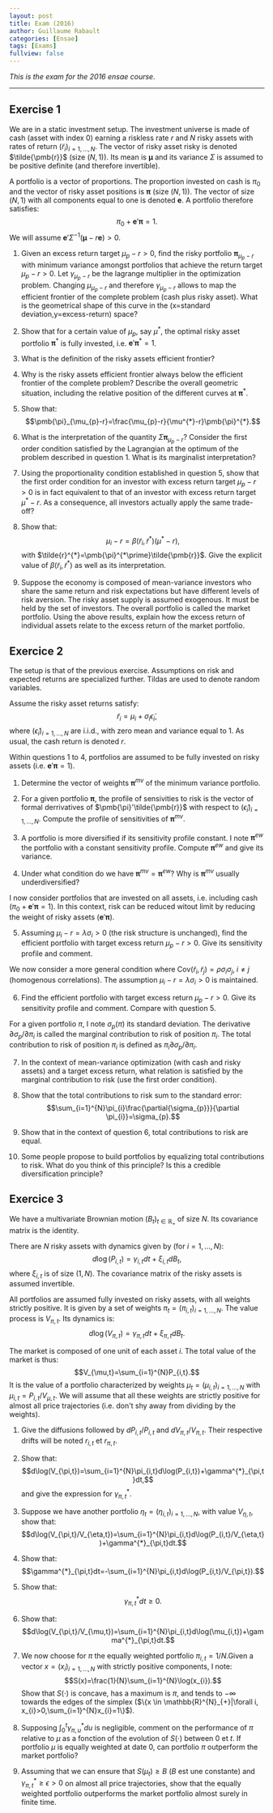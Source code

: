 ```yaml
--- 
layout: post 
title: Exam (2016) 
author: Guillaume Rabault
categories: [Ensae] 
tags: [Exams] 
fullview: false 
--- 
```


*This is the exam for the 2016 ensae course.*

* * * * *


## Exercise 1

We are in a static investment setup. The investment universe is made of cash (asset with index $0$) earning a riskless rate $r$ and $N$ risky assets with rates of return $(\tilde{r}_{i})_{i=1,\ldots,N}$. The vector of risky asset risky is denoted $\tilde{\pmb{r}}$ (size $(N,1)$). Its mean is $\pmb{\mu}$ and its variance $\Sigma$ is assumed to be positive definite (and therefore invertible).

A portfolio is a vector of proportions. The proportion invested on cash is $\pi_{0}$ and the vector of risky asset positions is $\pmb{\pi}$ (size $(N,1)$). The vector of size $(N,1)$ with all components equal to one is denoted $\pmb{e}$. A portfolio therefore satisfies:
$$\pi_{0}+\pmb{e}'\pmb{\pi}=1.$$
We will assume $\pmb{e}'\Sigma^{-1}(\pmb{\mu}-r\pmb{e})>0$.

1. Given an excess return target $\mu_{p}-r>0$, find the risky portfolio $\pmb{\pi}_{\mu_{p}-r}$ with minimum variance amongst portfolios that achieve the return target $\mu_{p}-r>0$. Let $\gamma_{\mu_{p}-r}$ be the lagrange multiplier in the optimization problem. Changing $\mu_{\mu_{p}-r}$ and therefore $\gamma_{\mu_{p}-r}$ allows to map the efficient frontier of the complete problem (cash plus risky asset). What is the geometrical shape of this curve in the (x=standard deviation,y=excess-return) space?

2. Show that for a certain value of $\mu_{p}$, say  $\mu^{*}$, the optimal risky asset portfolio $\pmb{\pi}^{*}$ is fully invested, i.e. $\pmb{e}'\pmb{\pi}^{*}=1$.

3. What is the definition of the risky assets efficient frontier?

4. Why is the risky assets efficient frontier always below the efficient frontier of the complete problem? Describe the overall geometric situation, including the relative position of the different curves at $\pmb{\pi}^{*}$.

5. Show that:
$$\pmb{\pi}_{\mu_{p}-r}=\frac{\mu_{p}-r}{\mu^{*}-r}\pmb{\pi}^{*}.$$

6. What is the interpretation of the quantity $\Sigma\pmb{\pi}_{\mu_{p}-r}$? Consider the first order condition satisfied by the Lagrangian at the optimum of the problem described in question $1$. What is its marginalist interpretation?
 
7. Using the proportionality condition established in question $5$, show that the first order condition for an investor with excess return target $\mu_{p}-r>0$ is in fact equivalent to that of an investor with excess return target $\mu^{*}-r$. As a consequence, all investors actually apply the same trade-off?


8. Show that:
$$\mu_{i}-r=\beta(\tilde{r}_{i},\tilde{r}^{*})(\mu^{*}-r),$$
with $\tilde{r}^{*}=\pmb{\pi}^{*\prime}\tilde{\pmb{r}}$. Give the explicit value of $\beta(\tilde{r}_{i},\tilde{r}^{*})$ as well as its interpretation.

9. Suppose the economy is composed of mean-variance investors who share the same return and risk expectations but have different levels of risk aversion. The risky asset supply is assumed exogenous. It must be held by the set of investors. The overall portfolio is called the market portfolio. Using the above results, explain how the excess return of individual assets relate to the excess return of the market portfolio.


## Exercice 2

The setup is that of the previous exercise. Assumptions on risk and expected returns are specialized further. Tildas are used to denote random variables.

Assume the risky asset returns satisfy:
$$\tilde{r}_{i}=\mu_{i}+\sigma_{i}\tilde{\epsilon}_{i},$$
where $(\tilde{\epsilon}_{i})_{i=1,\ldots,N}$ are i.i.d., with zero mean and variance equal to $1$. As usual, the cash return is denoted $r$.

Within questions $1$ to $4$, portfolios are assumed to be fully invested on risky assets (i.e. $\pmb{e}'\pmb{\pi}=1$).

1. Determine the vector of weights $\pmb{\pi}^{mv}$ of the minimum variance portfolio.

2. For a given portfolio $\pmb{\pi}$, the profile of sensivities to risk is the vector of formal derrivatives of $\pmb{\pi}'\tilde{\pmb{r}}$ with respect to $(\tilde{\epsilon}_{i})_{i=1,\ldots,N}$. Compute the profile of sensitivities of $\pmb{\pi}^{mv}$.

3. A portfolio is more diversified if its sensitivity profile constant. I note $\pmb{\pi}^{ew}$ the portfolio with a constant sensitivity profile. Compute $\pmb{\pi}^{ew}$ and give its variance.

4. Under what condition do we have $\pmb{\pi}^{mv}=\pmb{\pi}^{ew}$? Why is $\pmb{\pi}^{mv}$ usually underdiversified?

I now consider portfolios that are invested on all assets, i.e. including cash ($\pi_{0}+\pmb{e}'\pmb{\pi}=1$). In this context, risk can be reduced witout limit by reducing the weight of risky assets ($\pmb{e}'\pmb{\pi}$).

5. Assuming $\mu_{i}-r=\lambda \sigma_{i}>0$ (the risk structure is unchanged), find the efficient portfolio with target excess return $\mu_{p}-r>0$. Give its sensitivity profile and comment.

We now consider a more general condition where $\text{Cov}(\tilde{r}_{i},\tilde{r}_{j})=\rho \sigma_{i}\sigma_{j},\; i\neq j$ (homogenous correlations). The assumption $\mu_{i}-r=\lambda \sigma_{i}>0$ is maintained.

6. Find the efficient portfolio with target excess return $\mu_{p}-r>0$. Give its sensitivity profile and comment. Compare with question 5.  

For a given portfolio $\pi$, I note $\sigma_{p}(\pi)$ its standard deviation. The derivative $\partial{\sigma_{p}}/\partial \pi_{i}$ is called the marginal contribution to risk of position $\pi_{i}$. The total contribution to risk of position $\pi_{i}$ is defined as $\pi_{i}\partial{\sigma_{p}}/\partial \pi_{i}$.

7. In the context of mean-variance optimization (with cash and risky assets) and a target excess return, what relation is satisfied by the marginal contribution to risk (use the first order condition). 

8. Show that the total contributions to risk sum to the standard error:
$$\sum_{i=1}^{N}\pi_{i}\frac{\partial{\sigma_{p}}}{\partial \pi_{i}}=\sigma_{p}.$$

9. Show that in the context of question $6$, total contributions to risk are equal.

10. Some people propose to build portfolios by equalizing total contributions to risk. What do you think of this principle? Is this a credible diversification principle?   

## Exercice 3

We have a multivariate Brownian motion $(B_{t})_{t \in \mathbb{R}_{+}}$ of size $N$. Its covariance matrix is the identity.

There are $N$ risky assets with dynamics given by (for $i=1,\ldots,N$):
$$d\log(P_{i,t})=\gamma_{i,t}dt+\xi_{i,t}dB_{t},$$
where $\xi_{i,t}$ is of size $(1,N)$. The covariance matrix of the risky assets is assumed invertible.

All portfolios are assumed fully invested on risky assets, with all weights strictly positive. It is given by a set of weights $\pi_{t}=(\pi_{i,t})_{i=1,\ldots,N}$. The value process is $V_{\pi,t}$. Its dynamics is:
$$d\log(V_{\pi,t})=\gamma_{\pi,t}dt+\xi_{\pi,t}dB_{t}.$$

The market is composed of one unit of each asset $i$. The total value of the market is thus:
$$V_{\mu,t}=\sum_{i=1}^{N}P_{i,t}.$$
It is the value of a portfolio characterized by weights $\mu_{t}=(\mu_{i,t})_{i=1,\ldots,N}$ with $\mu_{i,t}=P_{i,t}/V_{\mu,t}$. We will assume that all these weights are strictly positive for almost all price trajectories (i.e. don't shy away from dividing by the weights).

1. Give the diffusions followed by $dP_{i,t}/P_{i,t}$ and $dV_{\pi,t}/V_{\pi,t}$. Their respective drifts will be noted $r_{i,t}$ et $r_{\pi,t}$.


2. Show that: 
$$d\log(V_{\pi,t})=\sum_{i=1}^{N}\pi_{i,t}d\log(P_{i,t})+\gamma^{*}_{\pi,t}dt,$$
and give the expression for $\gamma^{*}_{\pi,t}$.

3. Suppose we have another portfolio $\eta_{t}=(\eta_{i,t})_{i=1,\ldots,N}$, with value $V_{\eta,t}$, show that:
$$d\log(V_{\pi,t}/V_{\eta,t})=\sum_{i=1}^{N}\pi_{i,t}d\log(P_{i,t}/V_{\eta,t})+\gamma^{*}_{\pi,t}dt.$$

4. Show that:
$$\gamma^{*}_{\pi,t}dt=-\sum_{i=1}^{N}\pi_{i,t}d\log(P_{i,t}/V_{\pi,t}).$$

5. Show that:
$$\gamma^{*}_{\pi,t}dt \geq 0.$$

6. Show that:
$$d\log(V_{\pi,t}/V_{\mu,t})=\sum_{i=1}^{N}\pi_{i,t}d\log(\mu_{i,t})+\gamma^{*}_{\pi,t}dt.$$

7. We now choose for $\pi$ the equally weighted portfolio $\pi_{i,t}=1/N$.Given a vector $x=(x_{i})_{i=1,\ldots,N}$ with strictly positive components, I note:
$$S(x)=\frac{1}{N}\sum_{i=1}^{N}\log(x_{i}).$$ 
Show that $S(\cdot)$ is concave, has a maximum is $\pi$, and tends to $-\infty$ towards the edges of the simplex ($\{x \in \mathbb{R}^{N}_{+}|\forall i, x_{i}>0,\sum_{i=1}^{N}x_{i}=1\}$).

8. Supposing $\int_{0}^{t}\gamma^{*}_{\pi,u}du$ is negligible, comment on the performance of $\pi$ relative to $\mu$ as a fonction of the evolution of $S(\cdot)$ between $0$ et $t$. If portfolio $\mu$ is equally weighted at date $0$, can portfolio $\pi$ outperform the market portfolio?

9. Assuming that we can ensure that $S(\mu_{t}) \geq B$ ($B$ est une constante) and $\gamma^{*}_{\pi,t}\geq \epsilon >0$ on almost all price trajectories, show that the equally weighted portfolio outperforms the market portfolio almost surely in finite time. 






